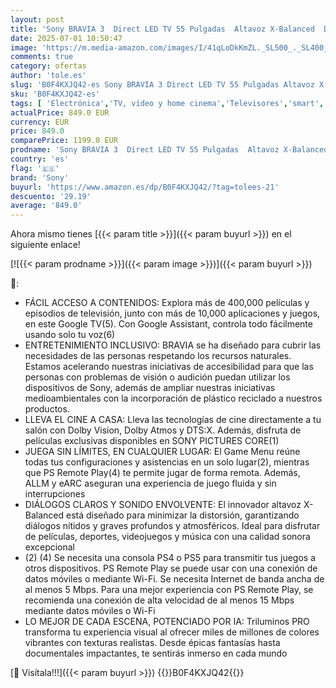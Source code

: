 ```yaml
---
layout: post
title: 'Sony BRAVIA 3  Direct LED TV 55 Pulgadas  Altavoz X-Balanced  Dolby Vision/Atmos  Google TV 2025  Apple AirPlay 2  Eco Dashboard 2  Menú del Juego 2  Smart TV  K55S32  55"  Negro'
date: 2025-07-01 10:50:47
image: 'https://m.media-amazon.com/images/I/41qLoDkKmZL._SL500_._SL400_.jpg'
comments: true
category: ofertas
author: 'tole.es'
slug: 'B0F4KXJQ42-es Sony BRAVIA 3 Direct LED TV 55 Pulgadas Altavoz X-Balanced...'
sku: 'B0F4KXJQ42-es'
tags: [ 'Electrónica','TV, vídeo y home cinema','Televisores','smart','sony','tv','🇪🇸', ]
actualPrice: 849.0 EUR
currency: EUR
price: 849.0
comparePrice: 1199.0 EUR
prodname: 'Sony BRAVIA 3  Direct LED TV 55 Pulgadas  Altavoz X-Balanced  Dolby Vision/Atmos  Google TV 2025  Apple AirPlay 2  Eco Dashboard 2  Menú del Juego 2  Smart TV  K55S32  55"  Negro'
country: 'es'
flag: '🇪🇸'
brand: 'Sony'
buyurl: 'https://www.amazon.es/dp/B0F4KXJQ42/?tag=tolees-21'
descuento: '29.19'
average: '849.0'
---
```


Ahora mismo tienes [{{< param title >}}]({{< param buyurl >}}) en el siguiente enlace!

[![{{< param prodname >}}]({{< param image >}})]({{< param buyurl >}})

🔎:

- FÁCIL ACCESO A CONTENIDOS: Explora más de 400,000 películas y episodios de televisión, junto con más de 10,000 aplicaciones y juegos, en este Google TV(5). Con Google Assistant, controla todo fácilmente usando solo tu voz(6)
- ENTRETENIMIENTO INCLUSIVO: BRAVIA se ha diseñado para cubrir las necesidades de las personas respetando los recursos naturales. Estamos acelerando nuestras iniciativas de accesibilidad para que las personas con problemas de visión o audición puedan utilizar los dispositivos de Sony, además de ampliar nuestras iniciativas medioambientales con la incorporación de plástico reciclado a nuestros productos.
- LLEVA EL CINE A CASA: Lleva las tecnologías de cine directamente a tu salón con Dolby Vision, Dolby Atmos y DTS:X. Además, disfruta de películas exclusivas disponibles en SONY PICTURES CORE(1)
- JUEGA SIN LÍMITES, EN CUALQUIER LUGAR: El Game Menu reúne todas tus configuraciones y asistencias en un solo lugar(2), mientras que PS Remote Play(4) te permite jugar de forma remota. Además, ALLM y eARC aseguran una experiencia de juego fluida y sin interrupciones
- DIÁLOGOS CLAROS Y SONIDO ENVOLVENTE: El innovador altavoz X-Balanced está diseñado para minimizar la distorsión, garantizando diálogos nítidos y graves profundos y atmosféricos. Ideal para disfrutar de películas, deportes, videojuegos y música con una calidad sonora excepcional
- (2) (4) Se necesita una consola PS4 o PS5 para transmitir tus juegos a otros dispositivos. PS Remote Play se puede usar con una conexión de datos móviles o mediante Wi-Fi. Se necesita Internet de banda ancha de al menos 5 Mbps. Para una mejor experiencia con PS Remote Play, se recomienda una conexión de alta velocidad de al menos 15 Mbps mediante datos móviles o Wi-Fi
- LO MEJOR DE CADA ESCENA, POTENCIADO POR IA: Triluminos PRO transforma tu experiencia visual al ofrecer miles de millones de colores vibrantes con texturas realistas. Desde épicas fantasías hasta documentales impactantes, te sentirás inmerso en cada mundo

[🛒 Visítala!!!]({{< param buyurl >}})
{{<world>}}B0F4KXJQ42{{</world>}}
